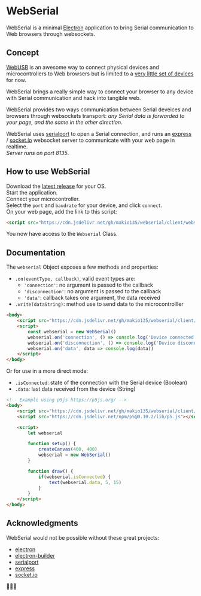 # WebSerial

WebSerial is a minimal [Electron](https://electronjs.org/) application to bring Serial communication to Web browsers through websockets.

## Concept
[WebUSB](https://wicg.github.io/webusb/) is an awesome way to connect physical devices and microcontrollers to Web browsers but is limited to a [very little set of devices](https://github.com/webusb/arduino#compatible-hardware) for now.  

WebSerial brings a really simple way to connect your browser to any device with Serial communication and hack into tangible web.

WebSerial provides two ways communication between Serial deveices and browsers through websockets transport: *any Serial data is forwarded to your page, and the same in the other direction*.

WebSerial uses [serialport](https://serialport.io/) to open a Serial connection, and runs an [express](https://expressjs.com/) / [socket.io](https://socket.io/) websocket server to communicate with your web page in realtime.  
*Server runs on port 8135*.

## How to use WebSerial
Download the [latest release](https://github.com/makio135/webserial/releases) for your OS.  
Start the application.  
Connect your microcontroller.  
Select the `port` and `baudrate` for your device, and click `connect`.  
On your web page, add the link to this script:
```html
<script src="https://cdn.jsdelivr.net/gh/makio135/webserial/client/webserial.js"></script>
```
You now have access to the `Webserial` Class.

## Documentation
The `webserial` Object exposes a few methods and properties:
- `.on(eventType, callback)`, valid event types are:
    - `'connection'`: no argument is passed to the callback
    - `'disconnection'`: no argument is passed to the callback
    - `'data'`: callback takes one argument, the data received
- `.write(dataString)`: method use to send data to the microcontrolller

```html
<body>
    <script src="https://cdn.jsdelivr.net/gh/makio135/webserial/client/webserial.js"></script>
    <script>
        const webserial = new WebSerial()
        webserial.on('connection', () => console.log('Device connected'))
        webserial.on('disconnection', () => console.log('Device disconnected'))
        webserial.on('data', data => console.log(data))
    </script>
</body>
```

Or for use in a more direct mode:
- `.isConnected`: state of the connection with the Serial device (Boolean)
- `.data`: last data received from the device (String)

```html
<!-- Example using p5js https://p5js.org/ -->
<body>
    <script src="https://cdn.jsdelivr.net/gh/makio135/webserial/client/webserial.js"></script>
    <script src="https://cdn.jsdelivr.net/npm/p5@0.10.2/lib/p5.js"></script>

    <script>
        let webserial

        function setup() {
            createCanvas(400, 400)
            webserial = new WebSerial()
        }

        function draw() {
            if(webserial.isConnected) {
                text(webserial.data, 5, 15)
            }
        }
    </script>
</body>
```

## Acknowledgments
WebSerial would not be possible without these great projects: 
- [electron](https://electronjs.org/)
- [electron-builder](https://www.electron.build/)
- [serialport](https://serialport.io/)
- [express](https://expressjs.com/)
- [socket.io](https://socket.io/)  

🙏🙏🙏